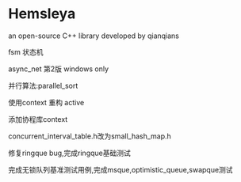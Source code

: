 ﻿Hemsleya
========

an open-source C++ library developed by qianqians

fsm 状态机

async_net 第2版 windows only

并行算法:parallel_sort

使用context 重构 active

添加协程库context 

concurrent_interval_table.h改为small_hash_map.h

修复ringque bug,完成ringque基础测试

完成无锁队列基准测试用例,完成msque,optimistic_queue,swapque测试

